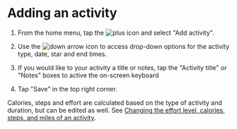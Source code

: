 # Adding an activity

1. From the home menu, tap the ![plus]( ) icon and select "Add activity".
2. Use the ![down arrow]( ) icon to access drop-down options for the activity type, date, star and end times.

3. If you would like to your activity a title or notes, tap the "Activity title" or "Notes" boxes to active the on-screen keyboard

4. Tap "Save" in the top right corner.

Calories, steps and effort are calculated based on the type of activity and duration, but can be edited as well. See [Changing the effort level, calories, steps, and miles of an activity]( ).
